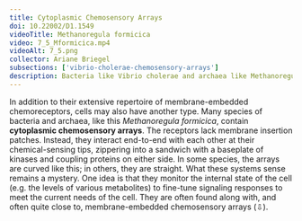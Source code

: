 ```yaml
---
title: Cytoplasmic Chemosensory Arrays
doi: 10.22002/D1.1549
videoTitle: Methanoregula formicica
video: 7_5_Mformicica.mp4
videoAlt: 7_5.png
collector: Ariane Briegel
subsections: ['vibrio-cholerae-chemosensory-arrays']
description: Bacteria like Vibrio cholerae and archaea like Methanoregula formicica have cytoplasmic chemosensory arrays that are not anchored to the membrane
---
```


In addition to their extensive repertoire of membrane-embedded chemoreceptors, cells may also have another type. Many species of bacteria and archaea, like this *Methanoregula formicica*, contain **cytoplasmic chemosensory arrays**. The receptors lack membrane insertion patches. Instead, they interact end-to-end with each other at their chemical-sensing tips, zippering into a sandwich with a baseplate of kinases and coupling proteins on either side. In some species, the arrays are curved like this; in others, they are straight. What these systems sense remains a mystery. One idea is that they monitor the internal state of the cell (e.g. the levels of various metabolites) to fine-tune signaling responses to meet the current needs of the cell. They are often found along with, and often quite close to, membrane-embedded chemosensory arrays (⇩).

